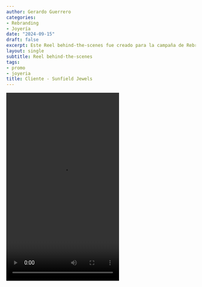 ```yaml
---
author: Gerardo Guerrero
categories:
- Rebranding
- Joyería
date: "2024-09-15"
draft: false
excerpt: Este Reel behind-the-scenes fue creado para la campaña de Rebranding de Sunfield Jewels, una empresa catalana de joyería. 
layout: single
subtitle: Reel behind-the-scenes
tags:
- promo
- joyeria
title: Cliente - Sunfield Jewels
---
```


<video controls width="300" height="500">
  <source src="logoProcess_1.mp4" type="video/mp4">
  Video promocional Cliente - Sunfield Jewels
</video>